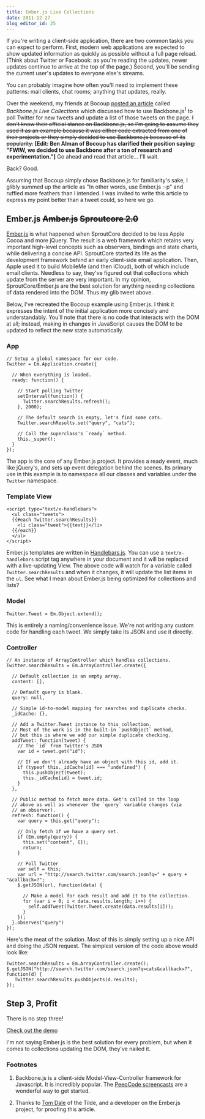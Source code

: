 ```yaml
---
title: Ember.js Live Collections
date: 2011-12-27
blog_editor_id: 25
---
```


If you're writing a client-side application, there are two common tasks you can expect to perform. First, modern web applications are expected to show updated information as quickly as possible without a full page reload. (Think about Twitter or Facebook: as you're reading the updates, newer updates continue to arrive at the top of the page.) Second, you'll be sending the current user's updates to everyone else's streams.

You can probably imagine how often you'll need to implement these patterns: mail clients, chat rooms; anything that updates, really.

Over the weekend, my friends at Bocoup [posted an article] called *Backbone.js Live Collections* which discussed how to use Backbone.js<sup>1</sup> to poll Twitter for new tweets and update a list of those tweets on the page. <strike>I don't know their official stance on Backbone.js, so I'm going to assume they used it as an example because it was either code extracted from one of their projects or they simply decided to use Backbone.js because of its popularity.</strike> __[Edit: Ben Alman of Bocoup has clarified their position saying: "FWIW, we decided to use Backbone after a ton of research and experimentation."]__ Go ahead and read that article… I'll wait.

Back? Good.

Assuming that Bocoup simply chose Backbone.js for familiarity's sake, I glibly summed up the article as "In other words, use Ember.js :-p" and ruffled more feathers than I intended. I was invited to write this article to express my point better than a tweet could, so here we go.

## Ember.js <strike>Amber.js</strike> <strike>Sproutcore 2.0</strike>

[Ember.js] is what happened when SproutCore decided to be less Apple Cocoa and more jQuery. The result is a web framework which retains very important high-level concepts such as observers, bindings and state charts, while delivering a concise API. SproutCore started its life as the development framework behind an early client-side email application. Then, Apple used it to build MobileMe (and then iCloud), both of which include email clients. Needless to say, they've figured out that collections which update from the server are very important. In my opinion, SproutCore/Ember.js are the best solution for anything needing collections of data rendered into the DOM. Thus my glib tweet above.

Below, I've recreated the Bocoup example using Ember.js. I think it expresses the intent of the initial application more concisely and
understandably. You'll note that there is no code that interacts with the DOM at all; instead, making in changes in JavaScript causes
the DOM to be updated to reflect the new state automatically.

### App

    // Setup a global namespace for our code.
    Twitter = Em.Application.create({

      // When everything is loaded.
      ready: function() {

        // Start polling Twitter
        setInterval(function() {
          Twitter.searchResults.refresh();
        }, 2000);

        // The default search is empty, let's find some cats.
        Twitter.searchResults.set("query", "cats");
        
        // Call the superclass's `ready` method.
        this._super();
      }
    });

The app is the core of any Ember.js project. It provides a ready event, much like jQuery's, and sets up event delegation behind the scenes. Its primary use in this example is to namespace all our classes and variables under the `Twitter` namespace.

### Template View

    <script type="text/x-handlebars">
      <ul class="tweets">
      {{#each Twitter.searchResults}}
        <li class="tweet">{{text}}</li>
      {{/each}}
      </ul>
    </script>

Ember.js templates are written in [Handlebars.js]. You can use a `text/x-handlebars` script tag anywhere in your document and it will be replaced with a live-updating View. The above code will watch for a variable called `Twitter.searchResults` and when it changes, it will update the list items in the `ul`. See what I mean about Ember.js being optimized for collections and lists?

### Model

    Twitter.Tweet = Em.Object.extend();

This is entirely a naming/convenience issue. We're not writing any custom code for handling each tweet. We simply take its JSON and use it directly.

### Controller

    // An instance of ArrayController which handles collections.
    Twitter.searchResults = Em.ArrayController.create({

      // Default collection is an empty array.
      content: [],

      // Default query is blank.
      query: null,

      // Simple id-to-model mapping for searches and duplicate checks.
      _idCache: {},

      // Add a Twitter.Tweet instance to this collection.
      // Most of the work is in the built-in `pushObject` method,
      // but this is where we add our simple duplicate checking.
      addTweet: function(tweet) {
        // The `id` from Twitter's JSON
        var id = tweet.get("id");

        // If we don't already have an object with this id, add it.
        if (typeof this._idCache[id] === "undefined") {
          this.pushObject(tweet);
          this._idCache[id] = tweet.id;
        }
      },

      // Public method to fetch more data. Get's called in the loop
      // above as well as whenever the `query` variable changes (via
      // an observer).
      refresh: function() {
        var query = this.get("query");

        // Only fetch if we have a query set.
        if (Em.empty(query)) {
          this.set("content", []);
          return;
        }
        
        // Poll Twitter
        var self = this;
        var url = "http://search.twitter.com/search.json?q=" + query + "&callback=?";
        $.getJSON(url, function(data) {

          // Make a model for each result and add it to the collection.
          for (var i = 0; i < data.results.length; i++) {
            self.addTweet(Twitter.Tweet.create(data.results[i]));
          }
        });
      }.observes("query")
    });

Here's the meat of the solution. Most of this is simply setting up a nice API and doing the JSON request. The simplest version of the code above would look like:

    Twitter.searchResults = Em.ArrayController.create();
    $.getJSON("http://search.twitter.com/search.json?q=cats&callback=?", function(d) {
       Twitter.searchResults.pushObjects(d.results);
    });

## Step 3, Profit

There is no step three!

[Check out the demo]

I'm not saying Ember.js is the best solution for every problem, but when it comes to collections updating the DOM, they've nailed it.

### Footnotes

1. Backbone.js is a client-side Model-View-Controller framework for Javascript. It is incredibly popular. The [PeepCode screencasts] are a wonderful way to get started.

2. Thanks to [Tom Dale] of the Tilde, and a developer on the Ember.js project, for proofing this article.

[posted an article]: http://weblog.bocoup.com/backbone-live-collections
[PeepCode screencasts]: http://peepcode.com/products/backbone-js
[Handlebars.js]: http://www.handlebarsjs.com/
[Check out the demo]: /projects/emberjs-live-collection.html
[Tom Dale]: https://twitter.com/#!/tomdale
[Ember.js]: http://www.emberjs.com/
